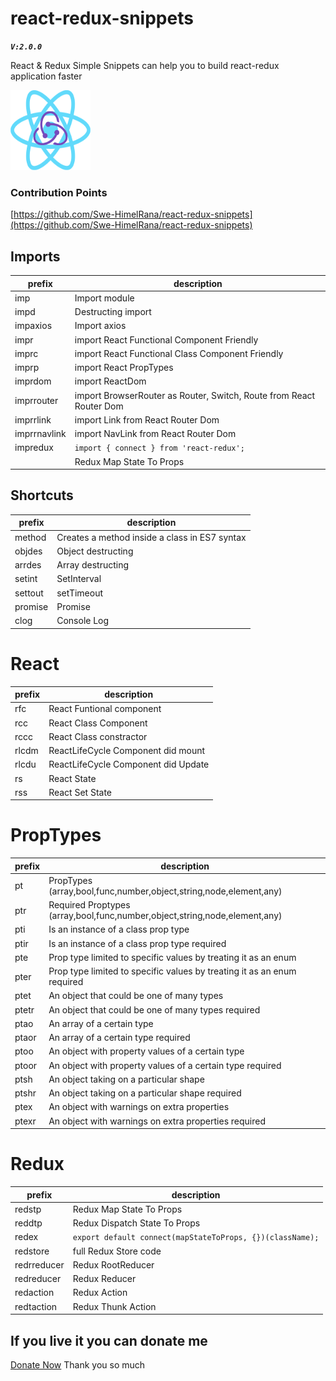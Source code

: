# react-redux-snippets

**_`V:2.0.0`_**

React & Redux Simple Snippets can help you to build react-redux application faster

![](https://raw.githubusercontent.com/Swe-HimelRana/react-redux-snippets/master/icon.png)

### Contribution Points

[https://github.com/Swe-HimelRana/react-redux-snippets](https://github.com/Swe-HimelRana/react-redux-snippets)

## Imports

| prefix       | description                                                         |
| ------------ | ------------------------------------------------------------------- |
| imp          | Import module                                                       |
| impd         | Destructing import                                                  |
| impaxios     | Import axios                                                        |
| impr         | import React Functional Component Friendly                          |
| imprc        | import React Functional Class Component Friendly                    |
| imprp        | import React PropTypes                                              |
| imprdom      | import ReactDom                                                     |
| imprrouter   | import BrowserRouter as Router, Switch, Route from React Router Dom |
| imprrlink    | import Link from React Router Dom                                   |
| imprrnavlink | import NavLink from React Router Dom                                |
| impredux     | `import { connect } from 'react-redux';`                            |
|              | Redux Map State To Props                                            |

## Shortcuts

| prefix  | description                                   |
| ------- | --------------------------------------------- |
| method  | Creates a method inside a class in ES7 syntax |
| objdes  | Object destructing                            |
| arrdes  | Array destructing                             |
| setint  | SetInterval                                   |
| settout | setTimeout                                    |
| promise | Promise                                       |
| clog    | Console Log                                   |

# React

| prefix | description                         |
| ------ | ----------------------------------- |
| rfc    | React Funtional component           |
| rcc    | React Class Component               |
| rccc   | React Class constractor             |
| rlcdm  | ReactLifeCycle Component did mount  |
| rlcdu  | ReactLifeCycle Component did Update |
| rs     | React State                         |
| rss    | React Set State                     |

# PropTypes

| prefix | description                                                                |
| ------ | -------------------------------------------------------------------------- |
| pt     | PropTypes (array,bool,func,number,object,string,node,element,any)          |
| ptr    | Required Proptypes (array,bool,func,number,object,string,node,element,any) |
| pti    | Is an instance of a class prop type                                        |
| ptir   | Is an instance of a class prop type required                               |
| pte    | Prop type limited to specific values by treating it as an enum             |
| pter   | Prop type limited to specific values by treating it as an enum required    |
| ptet   | An object that could be one of many types                                  |
| ptetr  | An object that could be one of many types required                         |
| ptao   | An array of a certain type                                                 |
| ptaor  | An array of a certain type required                                        |
| ptoo   | An object with property values of a certain type                           |
| ptoor  | An object with property values of a certain type required                  |
| ptsh   | An object taking on a particular shape                                     |
| ptshr  | An object taking on a particular shape required                            |
| ptex   | An object with warnings on extra properties                                |
| ptexr  | An object with warnings on extra properties required                       |

# Redux

| prefix      | description                                               |
| ----------- | --------------------------------------------------------- |
| redstp      | Redux Map State To Props                                  |
| reddtp      | Redux Dispatch State To Props                             |
| redex       | `export default connect(mapStateToProps, {})(className);` |
| redstore    | full Redux Store code                                     |
| redrreducer | Redux RootReducer                                         |
| redreducer  | Redux Reducer                                             |
| redaction   | Redux Action                                              |
| redtaction  | Redux Thunk Action                                        |

## If you live it you can donate me

[Donate Now](https://commerce.coinbase.com/checkout/2f03a404-f507-4a2f-88c6-aed2c390a6ca)
Thank you so much
